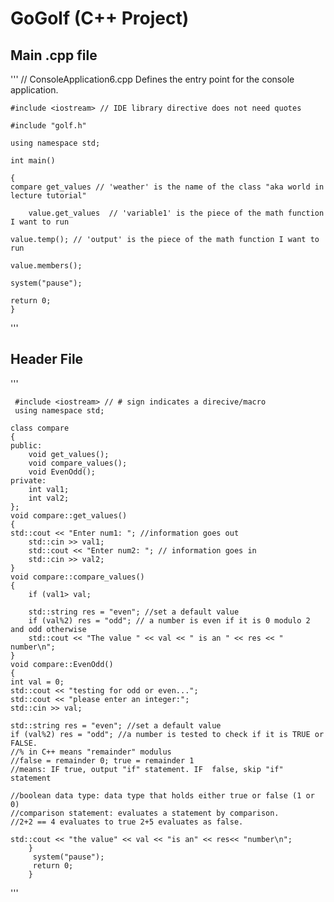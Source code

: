 GoGolf (C++ Project)
======
Main .cpp file
------


'''
    // ConsoleApplication6.cpp Defines the entry point for the console application.
    

    #include <iostream> // IDE library directive does not need quotes

    #include "golf.h"

    using namespace std;

    int main()

    {
	compare get_values // 'weather' is the name of the class "aka world in lecture tutorial" 
	
    	value.get_values  // 'variable1' is the piece of the math function I want to run 
    
	value.temp(); // 'output' is the piece of the math function I want to run 
	
	value.members();
	
    system("pause"); 
    
	return 0;
    }
'''

Header File
------

'''

     #include <iostream> // # sign indicates a direcive/macro
     using namespace std; 
    
    class compare
    {
    public:
        void get_values();
        void compare_values();
        void EvenOdd();
    private:
        int val1;
        int val2;
    };
    void compare::get_values()
    {
    std::cout << "Enter num1: "; //information goes out
        std::cin >> val1;
        std::cout << "Enter num2: "; // information goes in
        std::cin >> val2;
    }
    void compare::compare_values()
    {
        if (val1> val;

        std::string res = "even"; //set a default value
        if (val%2) res = "odd"; // a number is even if it is 0 modulo 2 and odd otherwise
        std::cout << "The value " << val << " is an " << res << " number\n";
    }
    void compare::EvenOdd()
    {
	int val = 0;
	std::cout << "testing for odd or even...";
	std::cout << "please enter an integer:";
	std::cin >> val;

	std::string res = "even"; //set a default value 
	if (val%2) res = "odd"; //a number is tested to check if it is TRUE or FALSE. 
	//% in C++ means "remainder" modulus
	//false = remainder 0; true = remainder 1
	//means: IF true, output "if" statement. IF  false, skip "if" statement

	//boolean data type: data type that holds either true or false (1 or 0)
	//comparison statement: evaluates a statement by comparison. 
	//2+2 == 4 evaluates to true 2+5 evaluates as false.

	std::cout << "the value" << val << "is an" << res<< "number\n";
        }
         system("pause");  
         return 0;
        }
    
'''
